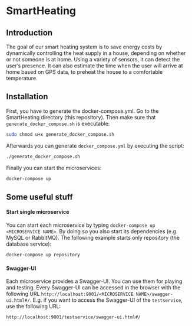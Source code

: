 # SmartHeating

## Introduction
The goal of our smart heating system is to save energy costs by dynamically controlling the heat supply in a house, 
depending on whether or not someone is at home. Using a variety of sensors, it can detect the user’s presence. 
It can also estimate the time when the user will arrive at home based on GPS data, to preheat the house to a comfortable temperature.

## Installation
First, you have to generate the docker-compose.yml. Go to the SmartHeating directory (this repository). 
Then make sure that `generate_docker_compose.sh` is executable:
```bash
sudo chmod u+x generate_docker_compose.sh
```
Afterwards you can generate `docker_compose.yml` by executing the script:
```bash
./generate_docker_compose.sh 
```
Finally you can start the microservices: 
```bash
docker-compose up
```

## Some useful stuff
#### Start single microservice
You can start each microservice by typing `docker-compose up <MICROSERVICE NAME>`. By doing so you also start 
its dependencies (e.g. MySQL or RabbitMQ). The following example starts only repository (the database service): 
```bash
docker-compose up repository 
```
#### Swagger-UI
Each microservice provides a Swagger-UI. You can use them for playing and testing. Every Swagger-UI can be accessed 
in the browser with the following URL `http://localhost:9001/<MICROSERVICE NAME>/swagger-ui.html#/`. 
E.g. if you want to access the Swagger-UI of the `testservice`, use the following URL:
```bash
http://localhost:9001/testservice/swagger-ui.html#/
```
